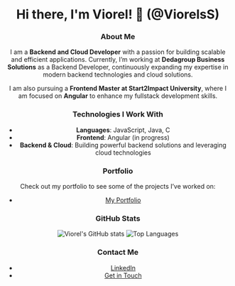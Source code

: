 <div align="center">

# Hi there, I'm Viorel! 👋 (@ViorelsS)

### About Me
I am a **Backend and Cloud Developer** with a passion for building scalable and efficient applications. Currently, I’m working at **Dedagroup Business Solutions** as a Backend Developer, continuously expanding my expertise in modern backend technologies and cloud solutions.

I am also pursuing a **Frontend Master at Start2Impact University**, where I am focused on **Angular** to enhance my fullstack development skills.

### Technologies I Work With
- **Languages**: JavaScript, Java, C
- **Frontend**: Angular (in progress)
- **Backend & Cloud**: Building powerful backend solutions and leveraging cloud technologies

### Portfolio
Check out my portfolio to see some of the projects I’ve worked on:
- [My Portfolio](https://viorelss.github.io/html-css-s2i/)

### GitHub Stats
![Viorel's GitHub stats](https://github-readme-stats.vercel.app/api?username=ViorelsS&show_icons=true&theme=radical)
![Top Languages](https://github-readme-stats.vercel.app/api/top-langs/?username=ViorelsS&layout=compact&theme=radical)

### Contact Me
- [LinkedIn](https://www.linkedin.com/in/viorel-s/)
- [Get in Touch](https://viorelss.github.io/html-css-s2i/contact)

</div>
